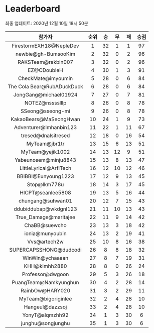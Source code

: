 # Leaderboard
최종 업데이트: 2020년 12월 10일 18시 50분




| 참가자 | 순위 | 승 | 무 | 패 | 승점 |
|:---:|:---:|:---:|:---:|:---:|:---:|
| FirestormEXH18@NepleDev | 1 | 32 | 1 | 1 | 97 |
| newbie@gh-BumsooKim | 2 | 32 | 0 | 2 | 96 |
| RAKSTeam@rakbin007 | 3 | 32 | 0 | 2 | 96 |
| EZ@CDoubleH | 4 | 30 | 1 | 3 | 91 |
| CheckMate@imyoumin | 5 | 28 | 0 | 6 | 84 |
| The Cola Bear@RubADuckDuck | 6 | 28 | 0 | 6 | 84 |
| JongGang@michael01924 | 7 | 27 | 0 | 7 | 81 |
| NOTEZ@nsssslllp | 8 | 26 | 0 | 8 | 78 |
| SSeong@sseong-mi | 9 | 26 | 0 | 8 | 78 |
| KakaoBears@MaSeongHwan | 10 | 24 | 1 | 9 | 73 |
| Adventurer@Imhanbin123 | 11 | 22 | 1 | 11 | 67 |
| tresed@dnalsitresed | 12 | 18 | 0 | 16 | 54 |
| MyTeam@jbr1tr | 13 | 15 | 6 | 13 | 51 |
| MyTeam@yejik1002 | 14 | 13 | 12 | 9 | 51 |
| Yabeunosem@minju8843 | 15 | 13 | 8 | 13 | 47 |
| LittleLyrical@ArfiTech | 16 | 12 | 10 | 12 | 46 |
| BBIBBI@Eunyoung1223 | 17 | 12 | 9 | 13 | 45 |
| Stop@lkm778u | 18 | 14 | 3 | 17 | 45 |
| HICPT@seanlee5808 | 19 | 13 | 5 | 16 | 44 |
| chungang@suhwan01 | 20 | 12 | 7 | 15 | 43 |
| ddubiddubap@wkdgnl123 | 21 | 11 | 10 | 13 | 43 |
| True_Damage@maritajee | 22 | 11 | 9 | 14 | 42 |
| ChaBB@suewcho | 23 | 13 | 3 | 18 | 42 |
| ionia@munyoubin | 24 | 13 | 2 | 19 | 41 |
| Vvs@artech2w | 25 | 10 | 8 | 16 | 38 |
| SUPERCAPSSHONG@dudcodi | 26 | 8 | 8 | 18 | 32 |
| WinWin@ychaaaan | 27 | 8 | 7 | 19 | 31 |
| KHH@kimhh2880 | 28 | 8 | 0 | 26 | 24 |
| Professor@dwgoon | 29 | 5 | 3 | 26 | 18 |
| PuangTeam@Namkyunghun | 30 | 4 | 2 | 28 | 14 |
| RainbOw@HARY020 | 31 | 3 | 2 | 29 | 11 |
| MyTeam@bigoriginlee | 32 | 2 | 4 | 28 | 10 |
| Hangeul@dazzsoj | 33 | 2 | 4 | 28 | 10 |
| YonyT@alqmzhh92 | 34 | 1 | 3 | 30 | 6 |
| junghu@songjunghu | 35 | 1 | 3 | 30 | 6 |